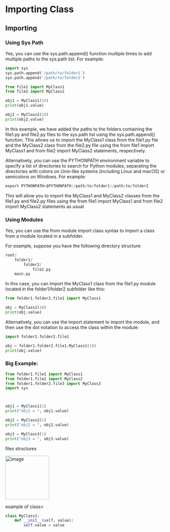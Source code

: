 # Importing Class

## Importing

### Using Sys Path
Yes, you can use the sys.path.append() function multiple times to add multiple paths to the sys.path list. For example:

```python
import sys
sys.path.append('/path/to/folder1')
sys.path.append('/path/to/folder2')

from file1 import MyClass1
from file2 import MyClass2

obj1 = MyClass1(10)
print(obj1.value)

obj2 = MyClass2(20)
print(obj2.value)
```

In this example, we have added the paths to the folders containing the file1.py and file2.py files to the sys.path list using the sys.path.append() function. This allows us to import the MyClass1 class from the file1.py file and the MyClass2 class from the file2.py file using the from file1 import MyClass1 and from file2 import MyClass2 statements, respectively.

Alternatively, you can use the PYTHONPATH environment variable to specify a list of directories to search for Python modules, separating the directories with colons on Unix-like systems (including Linux and macOS) or semicolons on Windows. For example:

```python
export PYTHONPATH=$PYTHONPATH:/path/to/folder1:/path/to/folder2
```
This will allow you to import the MyClass1 and MyClass2 classes from the file1.py and file2.py files using the from file1 import MyClass1 and from file2 import MyClass2 statements as usual

### Using Modules

Yes, you can use the from module import class syntax to import a class from a module located in a subfolder.

For example, suppose you have the following directory structure:

```python
root/
    folder1/
        folder2/
            file1.py
    main.py
```    

In this case, you can import the MyClass1 class from the file1.py module located in the folder1/folder2 subfolder like this:

```python
from folder1.folder2.file1 import MyClass1

obj = MyClass1(10)
print(obj.value)
```

Alternatively, you can use the import statement to import the module, and then use the dot notation to access the class within the module:

```python
import folder1.folder2.file1

obj = folder1.folder2.file1.MyClass1(10)
print(obj.value)
```

### Big Example:

```python
from folder1.file1 import MyClass1
from folder1.file2 import MyClass2
from folder1.folder2.file3 import MyClass3
import sys



obj1 = MyClass1(1)
print("obj1 = ", obj1.value)

obj2 = MyClass2(1)
print("obj2 = ", obj2.value)

obj3 = MyClass3(1)
print("obj3 = ", obj3.value)
```

files structures

<img width="138" alt="image" src="https://user-images.githubusercontent.com/72768576/210576688-6d698590-bab0-433c-8296-59449e6c210d.png">

example of class>

```python
class MyClass1:
    def __init__(self, value):
        self.value = value
```







